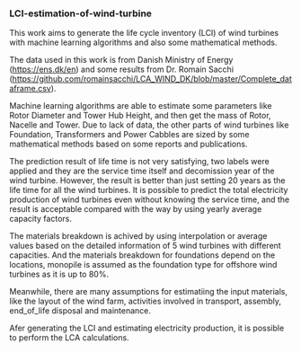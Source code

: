 ### LCI-estimation-of-wind-turbine

This work aims to generate the life cycle inventory (LCI) of wind turbines with machine learning algorithms and also some mathematical methods.

The data used in this work is from Danish Ministry of Energy (https://ens.dk/en) and some results from Dr. Romain Sacchi (https://github.com/romainsacchi/LCA_WIND_DK/blob/master/Complete_dataframe.csv).

Machine learning algorithms are able to estimate some parameters like Rotor Diameter and Tower Hub Height, and then get the mass of Rotor, Nacelle and Tower. Due to lack of data, the other parts of wind turbines like Foundation, Transformers and Power Cabbles are sized by some mathematical methods based on some reports and publications.

The prediction result of life time is not very satisfying, two labels were applied and they are the service time itself and decomission year of the wind turbine. However, the result is better than just setting 20 years as the life time for all the wind turbines.
It is possible to predict the total electricity production of wind turbines even without knowing the service time, and the result is acceptable compared with the way by using yearly average capacity factors.

The materials breakdown is achived by using interpolation or average values based on the detailed information of 5 wind turbines with different capacities. And the materials breakdown for foundations depend on the locations, monopile is assumed as the foundation type for offshore wind turbines as it is up to 80%.

Meanwhile, there are many assumptions for estimatiing the input materials, like the layout of the wind farm, activities involved in transport, assembly, end_of_life disposal and maintenance.

Afer generating the LCI and estimating electricity production, it is possible to perform the LCA calculations.  
